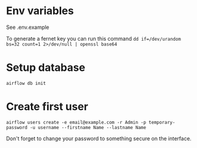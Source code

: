# Env variables

See .env.example

To generate a fernet key you can run this command `dd if=/dev/urandom bs=32 count=1 2>/dev/null | openssl base64`

# Setup database

`airflow db init`

# Create first user

`airflow users create -e email@example.com -r Admin -p temporary-password -u username --firstname Name --lastname Name`

Don't forget to change your password to something secure on the interface.
